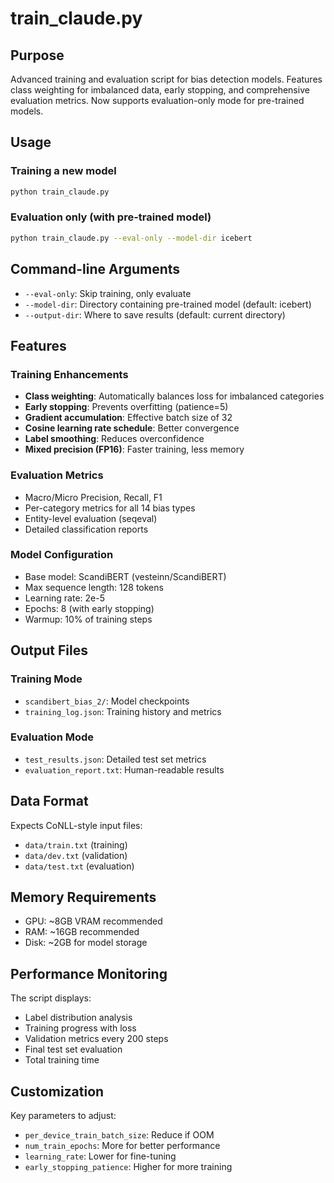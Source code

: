 # train_claude.py

## Purpose
Advanced training and evaluation script for bias detection models. Features class weighting for imbalanced data, early stopping, and comprehensive evaluation metrics. Now supports evaluation-only mode for pre-trained models.

## Usage

### Training a new model
```bash
python train_claude.py
```

### Evaluation only (with pre-trained model)
```bash
python train_claude.py --eval-only --model-dir icebert
```

## Command-line Arguments
- `--eval-only`: Skip training, only evaluate
- `--model-dir`: Directory containing pre-trained model (default: icebert)
- `--output-dir`: Where to save results (default: current directory)

## Features

### Training Enhancements
- **Class weighting**: Automatically balances loss for imbalanced categories
- **Early stopping**: Prevents overfitting (patience=5)
- **Gradient accumulation**: Effective batch size of 32
- **Cosine learning rate schedule**: Better convergence
- **Label smoothing**: Reduces overconfidence
- **Mixed precision (FP16)**: Faster training, less memory

### Evaluation Metrics
- Macro/Micro Precision, Recall, F1
- Per-category metrics for all 14 bias types
- Entity-level evaluation (seqeval)
- Detailed classification reports

### Model Configuration
- Base model: ScandiBERT (vesteinn/ScandiBERT)
- Max sequence length: 128 tokens
- Learning rate: 2e-5
- Epochs: 8 (with early stopping)
- Warmup: 10% of training steps

## Output Files

### Training Mode
- `scandibert_bias_2/`: Model checkpoints
- `training_log.json`: Training history and metrics

### Evaluation Mode
- `test_results.json`: Detailed test set metrics
- `evaluation_report.txt`: Human-readable results

## Data Format
Expects CoNLL-style input files:
- `data/train.txt` (training)
- `data/dev.txt` (validation)
- `data/test.txt` (evaluation)

## Memory Requirements
- GPU: ~8GB VRAM recommended
- RAM: ~16GB recommended
- Disk: ~2GB for model storage

## Performance Monitoring
The script displays:
- Label distribution analysis
- Training progress with loss
- Validation metrics every 200 steps
- Final test set evaluation
- Total training time

## Customization
Key parameters to adjust:
- `per_device_train_batch_size`: Reduce if OOM
- `num_train_epochs`: More for better performance
- `learning_rate`: Lower for fine-tuning
- `early_stopping_patience`: Higher for more training